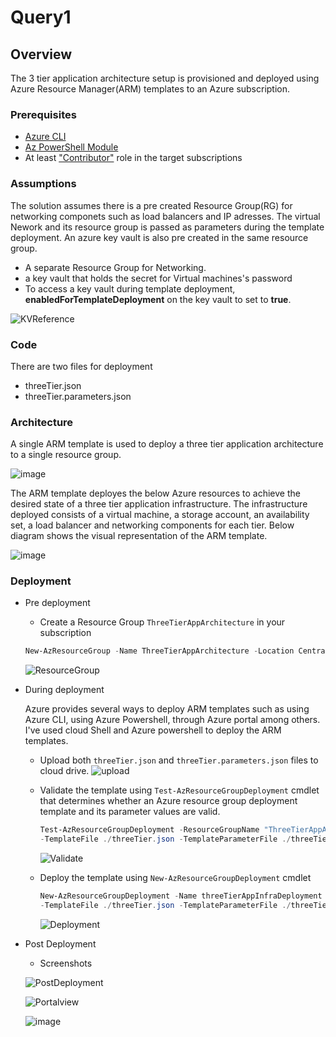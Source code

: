 # Query1
## Overview

The 3 tier application architecture setup is provisioned and deployed using Azure Resource Manager(ARM) templates to an Azure subscription.

### Prerequisites
- [Azure CLI](https://docs.microsoft.com/en-us/cli/azure/install-azure-cli-windows?view=azure-cli-latest#install-or-update)
- [Az PowerShell Module](https://docs.microsoft.com/en-us/powershell/azure/install-az-ps?view=azps-2.7.0#install-the-azure-powershell-module-1)
- At least ["Contributor"](https://docs.microsoft.com/en-us/azure/role-based-access-control/built-in-roles#contributor) role in the target subscriptions

### Assumptions
The solution assumes there is a pre created Resource Group(RG) for networking componets such as load balancers and IP adresses. The virtual Nework and its resource group is passed as parameters during the template deployment. An azure key vault is also pre created in the same resource group.

- A separate Resource Group for Networking.
- a key vault that holds the secret for Virtual machines's password
- To access a key vault during template deployment, **enabledForTemplateDeployment** on the key vault to set to **true**.

![KVReference](https://user-images.githubusercontent.com/13200163/145159150-6f241502-3616-4a7e-b86f-c091b3f98626.png)

### Code 
There are two files for deployment
- threeTier.json
- threeTier.parameters.json

### Architecture
A single ARM template is used to deploy a three tier application architecture to a single resource group.

![image](https://user-images.githubusercontent.com/13200163/145585460-6cdf628c-db7b-48ef-8727-18eed0d4dbc0.png)

The ARM template deployes the below Azure resources to achieve the desired state of a three tier application infrastructure. The infrastructure deployed consists of a
virtual machine, a storage account, an availability set, a load balancer and networking components for each tier. 
Below diagram shows the visual representation of the ARM template.

![image](https://user-images.githubusercontent.com/13200163/145711895-ca08750a-9d67-41b4-806b-d19fc15cc89f.png)

### Deployment

  - Pre deployment
    - Create a Resource Group `ThreeTierAppArchitecture` in your subscription
    
    ```PowerShell
    New-AzResourceGroup -Name ThreeTierAppArchitecture -Location CentralIndia
    ```
    ![ResourceGroup](https://user-images.githubusercontent.com/13200163/145163827-4008408c-6f51-4ffd-801c-d3b1658fa124.png)
    
  - During deployment
  
    Azure provides several ways to deploy ARM templates such as using Azure CLI, using Azure Powershell, through Azure portal among others. 
    I've used cloud Shell and Azure powershell to deploy the ARM templates.
    - Upload both `threeTier.json` and `threeTier.parameters.json` files to cloud drive.
      ![upload](https://user-images.githubusercontent.com/13200163/145169955-342c4580-4945-4700-bec5-0e6a561fe515.png)
      
    - Validate the template using `Test-AzResourceGroupDeployment` cmdlet that determines whether an Azure resource group deployment template and its parameter values are       valid. 
      ``` PowerShell
      Test-AzResourceGroupDeployment -ResourceGroupName "ThreeTierAppArchitecture" `
      -TemplateFile ./threeTier.json -TemplateParameterFile ./threeTier.parameters.json.json"
      ```
      ![Validate](https://user-images.githubusercontent.com/13200163/145169700-6f7b319f-61c5-41a3-8e14-c323122f9c9d.png)
      
    - Deploy the template using `New-AzResourceGroupDeployment` cmdlet
      ``` PowerShell
      New-AzResourceGroupDeployment -Name threeTierAppInfraDeployment -ResourceGroupName "ThreeTierAppArchitecture" `
      -TemplateFile ./threeTier.json -TemplateParameterFile ./threeTier.parameters.json.json"
      ```
      ![Deployment](https://user-images.githubusercontent.com/13200163/145711486-ef284daa-ba54-452a-9f8c-6e2236a938cd.png)

      
   - Post Deployment
   
      - Screenshots
      
     ![PostDeployment](https://user-images.githubusercontent.com/13200163/145176683-4dd58a91-7665-4373-9938-1c1ee3180fb6.png)
     
     ![Portalview](https://user-images.githubusercontent.com/13200163/145177071-47640b75-64e1-4794-ba66-a2ca57c089bd.png)
     
     ![image](https://user-images.githubusercontent.com/13200163/145197625-50cd5025-d9b4-4a8b-b279-4d60e3098208.png)




      




    
    
    
    

  
